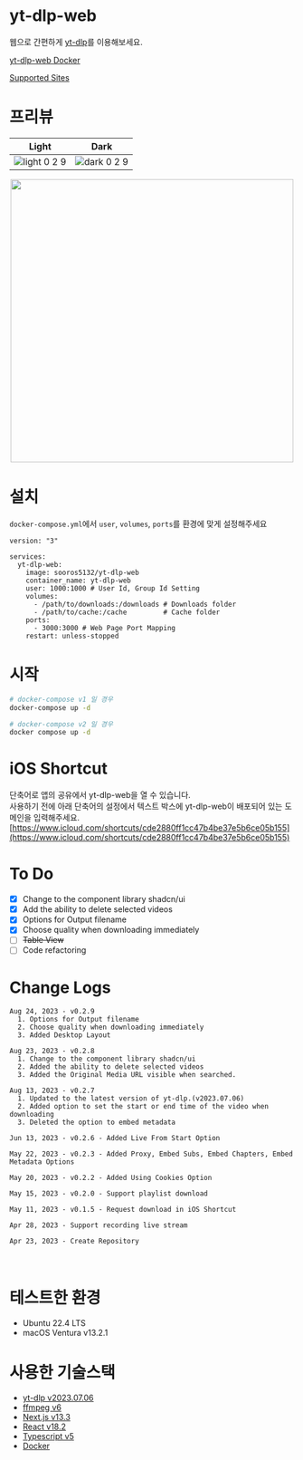 # yt-dlp-web
웹으로 간편하게 [yt-dlp](https://github.com/yt-dlp/yt-dlp)를 이용해보세요.

[yt-dlp-web Docker](https://hub.docker.com/r/sooros5132/yt-dlp-web)

[Supported Sites](https://github.com/yt-dlp/yt-dlp/blob/master/supportedsites.md)
<br />

# 프리뷰
| Light | Dark | 
|--|--|
| ![light 0 2 9](https://github.com/sooros5132/yt-dlp-web/assets/74892930/bfb6eeb7-f18c-418c-a341-eab138a92e53) | ![dark 0 2 9](https://github.com/sooros5132/yt-dlp-web/assets/74892930/438d6fb9-18e5-4e89-949f-1b25e072af88) |

<p align="center">
<img src='https://github.com/sooros5132/yt-dlp-web/assets/74892930/5bb2d22a-2c93-4428-be02-02e1b65a361d' width='500' />
</p>

# 설치

`docker-compose.yml`에서 `user`, `volumes`, `ports`를 환경에 맞게 설정해주세요
```YML
version: "3"

services:
  yt-dlp-web:
    image: sooros5132/yt-dlp-web
    container_name: yt-dlp-web
    user: 1000:1000 # User Id, Group Id Setting
    volumes:
      - /path/to/downloads:/downloads # Downloads folder
      - /path/to/cache:/cache         # Cache folder
    ports:
      - 3000:3000 # Web Page Port Mapping
    restart: unless-stopped
```
# 시작
```BASH
# docker-compose v1 일 경우
docker-compose up -d

# docker-compose v2 일 경우
docker compose up -d
```

# iOS Shortcut
단축어로 앱의 공유에서 yt-dlp-web을 열 수 있습니다.<br />사용하기 전에 아래 단축어의 설정에서 텍스트 박스에 yt-dlp-web이 배포되어 있는 도메인을 입력해주세요.
[https://www.icloud.com/shortcuts/cde2880ff1cc47b4be37e5b6ce05b155](https://www.icloud.com/shortcuts/cde2880ff1cc47b4be37e5b6ce05b155)

# To Do
- [X] Change to the component library shadcn/ui
- [X] Add the ability to delete selected videos
- [X] Options for Output filename
- [X] Choose quality when downloading immediately
- [ ] ~~Table View~~
- [ ] Code refactoring

# Change Logs
```
Aug 24, 2023 - v0.2.9
  1. Options for Output filename
  2. Choose quality when downloading immediately
  3. Added Desktop Layout

Aug 23, 2023 - v0.2.8
  1. Change to the component library shadcn/ui
  2. Added the ability to delete selected videos
  3. Added the Original Media URL visible when searched.

Aug 13, 2023 - v0.2.7
  1. Updated to the latest version of yt-dlp.(v2023.07.06)
  2. Added option to set the start or end time of the video when downloading
  3. Deleted the option to embed metadata

Jun 13, 2023 - v0.2.6 - Added Live From Start Option

May 22, 2023 - v0.2.3 - Added Proxy, Embed Subs, Embed Chapters, Embed Metadata Options

May 20, 2023 - v0.2.2 - Added Using Cookies Option

May 15, 2023 - v0.2.0 - Support playlist download

May 11, 2023 - v0.1.5 - Request download in iOS Shortcut

Apr 28, 2023 - Support recording live stream

Apr 23, 2023 - Create Repository
```

<br />

# 테스트한 환경
- Ubuntu 22.4 LTS
- macOS Ventura v13.2.1

# 사용한 기술스택
- [yt-dlp v2023.07.06](https://github.com/yt-dlp/yt-dlp)
- [ffmpeg v6](https://ffmpeg.org/)
- [Next.js v13.3](https://nextjs.org/)
- [React v18.2](https://react.dev/)
- [Typescript v5](https://www.typescriptlang.org/)
- [Docker](https://www.docker.com/)
